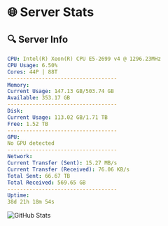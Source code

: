 # 🌐 Server Stats
## 🔍 Server Info
```yaml
CPU: Intel(R) Xeon(R) CPU E5-2699 v4 @ 1296.23MHz
CPU Usage: 6.50%
Cores: 44P | 88T
-----------------------------------
Memory:
Current Usage: 147.13 GB/503.74 GB
Available: 353.17 GB
-----------------------------------
Disk:
Current Usage: 113.02 GB/1.71 TB
Free: 1.52 TB
-----------------------------------
GPU:
No GPU detected
-----------------------------------
Network:
Current Transfer (Sent): 15.27 MB/s
Current Transfer (Received): 76.06 KB/s
Total Sent: 66.67 TB
Total Received: 569.65 GB
-----------------------------------
Uptime:
38d 21h 18m 54s
```
![GitHub Stats](https://img.shields.io/badge/Updated-2025-04-15_18:41:43-blue)